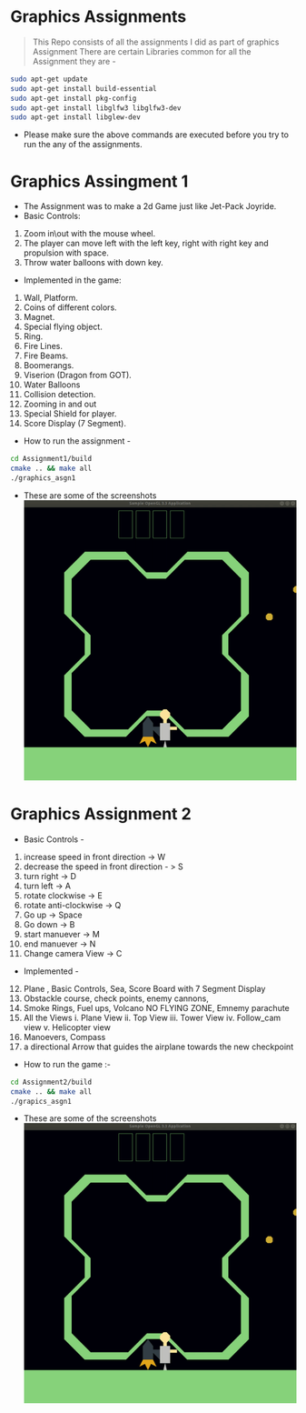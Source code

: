 # Graphics Assignments
 >This Repo consists of all the assignments I did as part of graphics Assignment
 >There are certain Libraries common for all the Assignment they are -
 ```sh
 sudo apt-get update
sudo apt-get install build-essential 
sudo apt-get install pkg-config
sudo apt-get install libglfw3 libglfw3-dev
sudo apt-get install libglew-dev
 ```

- Please make sure the above commands are executed before you try to run the any of the assignments.
 
 # Graphics Assingment 1
 - The Assignment was to make a 2d Game just like Jet-Pack Joyride.
 - Basic Controls:
1) Zoom in\out with the mouse wheel.
2) The player can move left with the left key, right with right key and
propulsion with space.
3) Throw water balloons with down key.
- Implemented in the game:
1) Wall, Platform.
2) Coins of different colors.
3) Magnet.
4) Special flying object.
5) Ring.
6) Fire Lines.
7) Fire Beams.
8) Boomerangs.
9) Viserion (Dragon from GOT).
10) Water Balloons
11) Collision detection.
12) Zooming in and out
13) Special Shield for player.
14) Score Display (7 Segment).
- How to run the assignment - 
```sh
cd Assignment1/build
cmake .. && make all
./graphics_asgn1
```
 - These are some of the screenshots
 ![Alt text](Assignment1/ScreenShots/screen_rec.gif?raw=true "Game Start")
# Graphics Assignment 2
- Basic Controls -
1. increase speed in front direction -> W
2. decrease the speed in front direction - > S
3. turn right -> D
4. turn left -> A
5.  rotate clockwise -> E
6. rotate anti-clockwise -> Q
7. Go up -> Space
8. Go down -> B
9. start manuever -> M
10. end manuever -> N 
11.  Change camera View -> C
- Implemented -
12. Plane , Basic Controls, Sea, Score Board with 7 Segment Display
13. Obstackle course, check points, enemy cannons,
14. Smoke Rings, Fuel ups, Volcano NO FLYING ZONE, Emnemy parachute
15. All the Views
i. Plane View
ii. Top View
iii. Tower View
iv. Follow_cam view
v. Helicopter view
16. Manoevers, Compass
17. a directional Arrow that guides the airplane towards the new checkpoint

- How to run the game :-
```sh
cd Assignment2/build
cmake .. && make all
./grapics_asgn1
```

 - These are some of the screenshots <br>
 ![Alt text](Assignment1/ScreenShots/screen_rec.gif?raw=true "Game Start")
